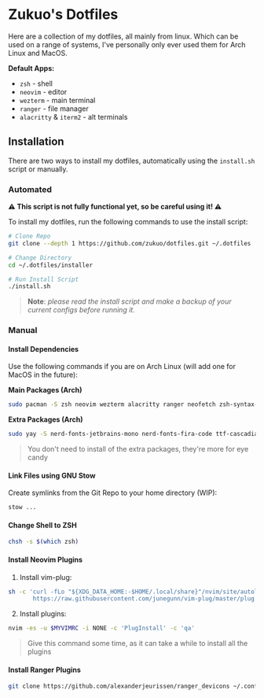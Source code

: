 # Zukuo's Dotfiles

Here are a collection of my dotfiles, all mainly from linux. Which can be used on a range of systems, I've personally only ever used them for Arch Linux and MacOS.

**Default Apps:**
- `zsh` - shell
- `neovim` - editor
- `wezterm` - main terminal
- `ranger` - file manager
- `alacritty` & `iterm2` - alt terminals

## Installation
There are two ways to install my dotfiles, automatically using the `install.sh` script or manually.

### Automated
**⚠️ This script is not fully functional yet, so be careful using it! ⚠️**

To install my dotfiles, run the following commands to use the install script:
```bash
# Clone Repo
git clone --depth 1 https://github.com/zukuo/dotfiles.git ~/.dotfiles

# Change Directory
cd ~/.dotfiles/installer

# Run Install Script
./install.sh
```

> **Note**: *please read the install script and make a backup of your current configs before running it.*

### Manual

#### Install Dependencies
Use the following commands if you are on Arch Linux (will add one for MacOS in the future):

**Main Packages (Arch)**
```bash
sudo pacman -S zsh neovim wezterm alacritty ranger neofetch zsh-syntax-highlighting zsh-autosuggestions fzf fd exa xclip stow
```

**Extra Packages (Arch)**
```bash
sudo yay -S nerd-fonts-jetbrains-mono nerd-fonts-fira-code ttf-cascadia-code ttf-joypixels ripgrep
```

> You don't need to install of the extra packages, they're more for eye candy

#### Link Files using GNU Stow
Create symlinks from the Git Repo to your home directory (WIP):
```bash
stow ...
```

#### Change Shell to ZSH
```bash
chsh -s $(which zsh)
```

#### Install Neovim Plugins
1. Install vim-plug:
```bash
sh -c 'curl -fLo "${XDG_DATA_HOME:-$HOME/.local/share}"/nvim/site/autoload/plug.vim --create-dirs \
       https://raw.githubusercontent.com/junegunn/vim-plug/master/plug.vim'
```

2. Install plugins:
```bash
nvim -es -u $MYVIMRC -i NONE -c 'PlugInstall' -c 'qa'
```
> Give this command some time, as it can take a while to install all the plugins

#### Install Ranger Plugins
```bash
git clone https://github.com/alexanderjeurissen/ranger_devicons ~/.config/ranger/plugins/ranger_devicons
```
